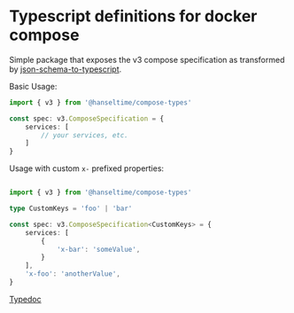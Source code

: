 # Typescript definitions for docker compose

Simple package that exposes the v3 compose specification as transformed by 
[json-schema-to-typescript](https://www.npmjs.com/package/json-schema-to-typescript).

Basic Usage:

```typescript
import { v3 } from '@hanseltime/compose-types'

const spec: v3.ComposeSpecification = {
    services: [
        // your services, etc.
    ]
}
```

Usage with custom `x-` prefixed properties:

```typescript

import { v3 } from '@hanseltime/compose-types'

type CustomKeys = 'foo' | 'bar'

const spec: v3.ComposeSpecification<CustomKeys> = {
    services: [
        {
            'x-bar': 'someValue',
        }
    ],
    'x-foo': 'anotherValue',
}
```

[Typedoc](./docs/api)



